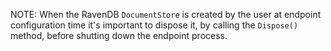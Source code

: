 NOTE: When the RavenDB `DocumentStore` is created by the user at endpoint configuration time it's important to dispose it, by calling the `Dispose()` method, before shutting down the endpoint process.
